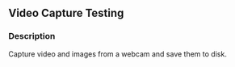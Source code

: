 ## Video Capture Testing

### Description

Capture video and images from a webcam and save them to disk.

